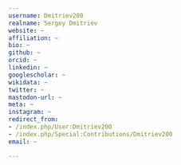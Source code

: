 ```yaml
---
username: Dmitriev200
realname: Sergey Dmitriev
website: ~
affiliation: ~
bio: ~
github: ~
orcid: ~
linkedin: ~
googlescholar: ~
wikidata: ~
twitter: ~
mastodon-url: ~
meta: ~
instagram: ~
redirect_from:
- /index.php/User:Dmitriev200
- /index.php/Special:Contributions/Dmitriev200
email: ~

---
```

